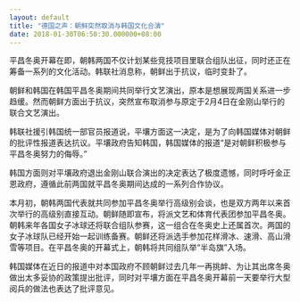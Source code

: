 ```yaml
---
layout: default
title: "德国之声：朝鲜突然取消与韩国文化合演"
date: 2018-01-30T06:50:30.000000+08:00
---
```


平昌冬奥开幕在即，朝韩两国不仅计划某些竞技项目里联合组队出征，同时还正在筹备一系列的文化活动。韩联社消息称，朝鲜出于抗议，临时变卦了。

朝鲜和韩国在韩国平昌冬奥期间共同举行文艺演出，原本是想展现两国关系进一步趋缓。然而朝鲜方面出于抗议，突然宣布取消参与原定于2月4日在金刚山举行的联合文艺演出。

韩联社援引韩国统一部官员报道说，平壤方面这一决定，是为了向韩国媒体对朝鲜的批评性报道表达抗议。平壤政府告知韩国，韩国媒体的报道“是对朝鲜积极参与平昌冬奥努力的侮辱。”

韩国方面则对平壤政府退出金刚山联合演出的决定表达了极度遗憾，同时呼吁金正恩政府，遵循此前两国就平昌冬奥期间达成的一系列合作协议。

本月初，朝韩两国代表就共同参加平昌冬奥举行高级别会谈，也是双方两年以来首次举行的高级别直接互动。朝鲜随即宣布，将派文艺和体育代表团参加平昌冬奥。朝韩来年各国女子冰球还将联合组队参赛，这一组合在冬奥史上还属首次。两国的女子冰球队已经开始一起训练备赛。朝鲜还将派选手参加花样滑冰、速滑、高山滑雪等项目。在平昌冬奥的开幕式上，朝韩将共同组队举“半岛旗”入场。

韩国媒体在近日的报道中对本国政府不顾朝鲜过去几年一再挑衅、为让其出席冬奥做出太多妥协的政策提出批评，同时对平壤方面在平昌冬奥开幕前一天要举行大型阅兵的做法也表达了批评意见。

